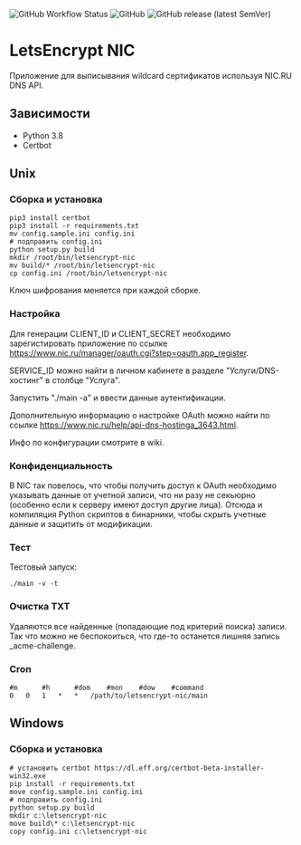 ![GitHub Workflow Status](https://img.shields.io/github/workflow/status/igroykt/letsencrypt-nic/letsencrypt-nic%20build)
![GitHub](https://img.shields.io/github/license/igroykt/letsencrypt-nic)
![GitHub release (latest SemVer)](https://img.shields.io/github/v/release/igroykt/letsencrypt-nic)

# LetsEncrypt NIC

Приложение для выписывания wildcard сертификатов используя NIC.RU DNS API.

## Зависимости
* Python 3.8
* Certbot

## Unix
### Сборка и установка 
```
pip3 install certbot
pip3 install -r requirements.txt
mv config.sample.ini config.ini
# подправить config.ini
python setup.py build
mkdir /root/bin/letsencrypt-nic
mv build/* /root/bin/letsencrypt-nic
cp config.ini /root/bin/letsencrypt-nic
```
Ключ шифрования меняется при каждой сборке.

### Настройка
Для генерации CLIENT_ID и CLIENT_SECRET необходимо зарегистировать приложение по ссылке https://www.nic.ru/manager/oauth.cgi?step=oauth.app_register.

SERVICE_ID можно найти в личном кабинете в разделе "Услуги/DNS-хостинг" в столбце "Услуга".

Запустить "./main -a" и ввести данные аутентификации. 

Дополнительную информацию о настройке OAuth можно найти по ссылке https://www.nic.ru/help/api-dns-hostinga_3643.html.

Инфо по конфигурации смотрите в wiki.


### Конфиденциальность
В NIC так повелось, что чтобы получить доступ к OAuth необходимо указывать данные от учетной записи, что ни разу не секьюрно (особенно если к серверу имеют доступ другие лица). Отсюда и компиляция Python скриптов в бинарники, чтобы скрыть учетные данные и защитить от модификации.

### Тест
Тестовый запуск:
```
./main -v -t
```

### Очистка TXT
Удаляются все найденные (попадающие под критерий поиска) записи. Так что можно не беспокоиться, что где-то останется лишняя запись _acme-challenge.

### Cron
```
#m      #h      #dom    #mon    #dow    #command
0 	0 	1 	* 	* 	/path/to/letsencrypt-nic/main
```

## Windows
### Сборка и установка 
```
# установить certbot https://dl.eff.org/certbot-beta-installer-win32.exe
pip install -r requirements.txt
move config.sample.ini config.ini
# подправить config.ini
python setup.py build
mkdir c:\letsencrypt-nic
move build\* c:\letsencrypt-nic
copy config.ini c:\letsencrypt-nic
```